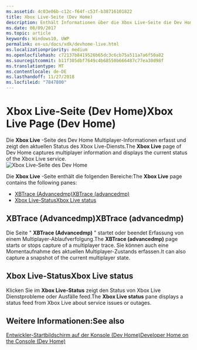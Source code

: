 ```yaml
---
ms.assetid: 4c03e06b-c12c-f64f-c53f-b38716101822
title: Xbox Live-Seite (Dev Home)
description: Enthält Informationen über die Xbox Live-Seite die Dev Home-App für Xbox One.
ms.date: 08/09/2017
ms.topic: article
keywords: Windows10, UWP
permalink: en-us/docs/xdk/devhome-live.html
ms.localizationpriority: medium
ms.openlocfilehash: c72137b8419526b65dc3c6cb75a511a7a6f50a82
ms.sourcegitcommit: b11f305dbf7649c4b68550b666487c77ea30d98f
ms.translationtype: MT
ms.contentlocale: de-DE
ms.lasthandoff: 11/27/2018
ms.locfileid: "7847800"
---
```

# <a name="xbox-live-page-dev-home"></a><span data-ttu-id="518e4-104">Xbox Live-Seite (Dev Home)</span><span class="sxs-lookup"><span data-stu-id="518e4-104">Xbox Live Page (Dev Home)</span></span>
   
  
<span data-ttu-id="518e4-105">Die **Xbox Live** -Seite des Dev Home Multiplayer-Informationen erfasst und zeigt den aktuellen Status des Xbox Live-Diensts.</span><span class="sxs-lookup"><span data-stu-id="518e4-105">The **Xbox Live** page of Dev Home captures multiplayer information and displays the current status of the Xbox Live service.</span></span>   
 ![Xbox Live-Seite des Dev Home](images/devhome_live.png)   
  
<span data-ttu-id="518e4-107">Die **Xbox Live** -Seite enthält die folgenden Bereiche:</span><span class="sxs-lookup"><span data-stu-id="518e4-107">The **Xbox Live** page contains the following panes:</span></span>   
 
   *  [<span data-ttu-id="518e4-108">XBTrace (Advancedmp)</span><span class="sxs-lookup"><span data-stu-id="518e4-108">XBTrace (advancedmp)</span></span>](#ID4EPB)  
   *  [<span data-ttu-id="518e4-109">Xbox Live-Status</span><span class="sxs-lookup"><span data-stu-id="518e4-109">Xbox Live status</span></span>](#ID4E3B)  

 
<a id="ID4EPB"></a>

   

## <a name="xbtrace-advancedmp"></a><span data-ttu-id="518e4-110">XBTrace (Advancedmp)</span><span class="sxs-lookup"><span data-stu-id="518e4-110">XBTrace (advancedmp)</span></span>  
   
  
<span data-ttu-id="518e4-111">Die Seite " **XBTrace (Advancedmp)** " startet oder beendet Erfassung von einem Multiplayer-Ablaufverfolgung.</span><span class="sxs-lookup"><span data-stu-id="518e4-111">The **XBTrace (advancedmp)** page starts or stops capture of a multiplayer trace.</span></span> <span data-ttu-id="518e4-112">Sie können auch eine Momentaufnahme des aktuellen Multiplayer-Zustands erfassen.</span><span class="sxs-lookup"><span data-stu-id="518e4-112">It can also capture a snapshot of the current multiplayer state.</span></span>   
  
<a id="ID4E3B"></a>

   

## <a name="xbox-live-status"></a><span data-ttu-id="518e4-113">Xbox Live-Status</span><span class="sxs-lookup"><span data-stu-id="518e4-113">Xbox Live status</span></span>  
   
  
<span data-ttu-id="518e4-114">Klicken Sie im **Xbox Live-Status** zeigt den Status von Xbox Live Dienstprobleme oder Ausfälle feed.</span><span class="sxs-lookup"><span data-stu-id="518e4-114">The **Xbox Live status** pane displays a status feed from Xbox Live about service issues or outages.</span></span>   
  
<a id="ID4EPC"></a>

   

## <a name="see-also"></a><span data-ttu-id="518e4-115">Weitere Informationen:</span><span class="sxs-lookup"><span data-stu-id="518e4-115">See also</span></span>  
 [<span data-ttu-id="518e4-116">Entwickler-Startbildschirm auf der Konsole (Dev Home)</span><span class="sxs-lookup"><span data-stu-id="518e4-116">Developer Home on the Console (Dev Home)</span></span>](dev-home.md)

  